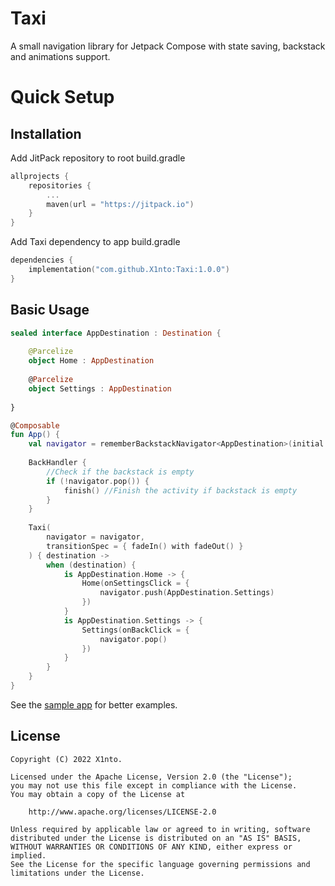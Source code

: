 # Taxi
A small navigation library for Jetpack Compose with state saving, backstack and animations support.

# Quick Setup
## Installation
Add JitPack repository to root build.gradle
```kotlin
allprojects {
    repositories {
        ...
        maven(url = "https://jitpack.io")
    }
}
```
Add Taxi dependency to app build.gradle
```kotlin
dependencies {
    implementation("com.github.X1nto:Taxi:1.0.0")
}
```

## Basic Usage
```kotlin
sealed interface AppDestination : Destination {
    
    @Parcelize
    object Home : AppDestination
    
    @Parcelize
    object Settings : AppDestination
    
}

@Composable
fun App() {
    val navigator = rememberBackstackNavigator<AppDestination>(initial = AppDestination.Home)
    
    BackHandler {
        //Check if the backstack is empty
        if (!navigator.pop()) {
            finish() //Finish the activity if backstack is empty
        }
    }
    
    Taxi(
        navigator = navigator,
        transitionSpec = { fadeIn() with fadeOut() }
    ) { destination ->
        when (destination) {
            is AppDestination.Home -> {
                Home(onSettingsClick = {
                    navigator.push(AppDestination.Settings)
                })
            }
            is AppDestination.Settings -> {
                Settings(onBackClick = {
                    navigator.pop()
                })
            }
        }
    }
}
```

See the [sample app](/app) for better examples.

License
-------
```
Copyright (C) 2022 X1nto.

Licensed under the Apache License, Version 2.0 (the "License");
you may not use this file except in compliance with the License.
You may obtain a copy of the License at

    http://www.apache.org/licenses/LICENSE-2.0

Unless required by applicable law or agreed to in writing, software
distributed under the License is distributed on an "AS IS" BASIS,
WITHOUT WARRANTIES OR CONDITIONS OF ANY KIND, either express or implied.
See the License for the specific language governing permissions and
limitations under the License.
```